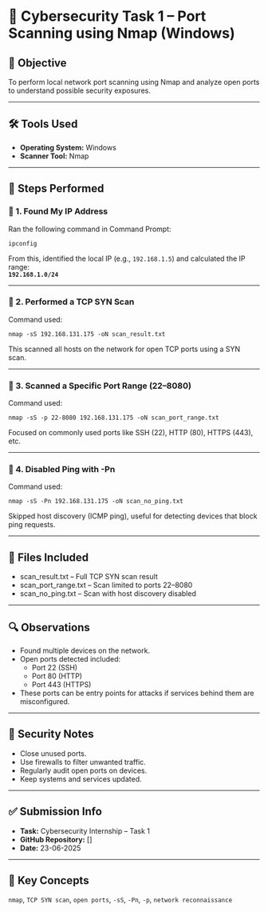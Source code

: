 
# 🔐 Cybersecurity Task 1 – Port Scanning using Nmap (Windows)

## 🎯 Objective
To perform local network port scanning using Nmap and analyze open ports to understand possible security exposures.

---

## 🛠 Tools Used
- **Operating System:** Windows
- **Scanner Tool:** Nmap

---

## 📝 Steps Performed

### 🔹 1. Found My IP Address
Ran the following command in Command Prompt:
```
ipconfig
```
From this, identified the local IP (e.g., `192.168.1.5`) and calculated the IP range:  
**`192.168.1.0/24`**

---

### 🔹 2. Performed a TCP SYN Scan
Command used:
```
nmap -sS 192.168.131.175 -oN scan_result.txt
```
This scanned all hosts on the network for open TCP ports using a SYN scan.

---

### 🔹 3. Scanned a Specific Port Range (22–8080)
Command used:
```
nmap -sS -p 22-8080 192.168.131.175 -oN scan_port_range.txt
```
Focused on commonly used ports like SSH (22), HTTP (80), HTTPS (443), etc.

---

### 🔹 4. Disabled Ping with -Pn
Command used:
```
nmap -sS -Pn 192.168.131.175 -oN scan_no_ping.txt
```
Skipped host discovery (ICMP ping), useful for detecting devices that block ping requests.

---

## 📁 Files Included
- scan_result.txt – Full TCP SYN scan result
- scan_port_range.txt – Scan limited to ports 22–8080
- scan_no_ping.txt – Scan with host discovery disabled

---

## 🔍 Observations
- Found multiple devices on the network.
- Open ports detected included:
  - Port 22 (SSH)
  - Port 80 (HTTP)
  - Port 443 (HTTPS)
- These ports can be entry points for attacks if services behind them are misconfigured.

---

## 🔐 Security Notes
- Close unused ports.
- Use firewalls to filter unwanted traffic.
- Regularly audit open ports on devices.
- Keep systems and services updated.

---

## ✅ Submission Info
- **Task:** Cybersecurity Internship – Task 1
- **GitHub Repository:** []
- **Date:** 23-06-2025

---

## 📖 Key Concepts
`nmap`, `TCP SYN scan`, `open ports`, `-sS`, `-Pn`, `-p`, `network reconnaissance`
